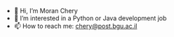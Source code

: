 - 👋 Hi, I’m Moran Chery
- 👀 I’m interested in a Python or Java development job
- 📫 How to reach me: chery@post.bgu.ac.il

<!---
MoranChery/MoranChery is a ✨ special ✨ repository because its `README.md` (this file) appears on your GitHub profile.
You can click the Preview link to take a look at your changes.
--->
